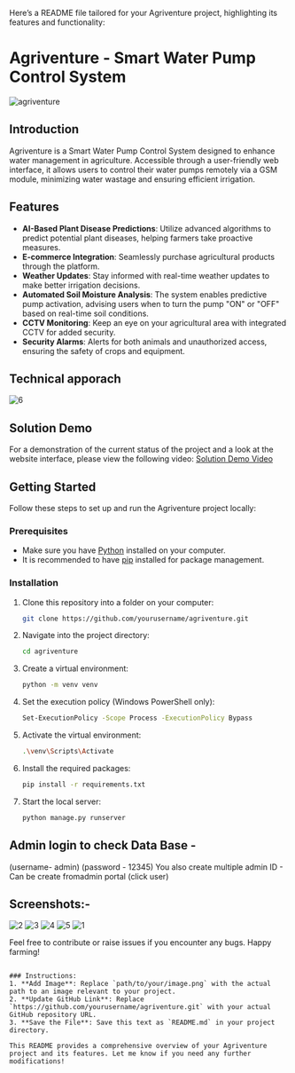 Here’s a README file tailored for your Agriventure project, highlighting its features and functionality:


# Agriventure - Smart Water Pump Control System

![agriventure](https://github.com/user-attachments/assets/ee921af9-53bb-47e6-a775-cd34b9dcbe42)

## Introduction
Agriventure is a Smart Water Pump Control System designed to enhance water management in agriculture. Accessible through a user-friendly web interface, it allows users to control their water pumps remotely via a GSM module, minimizing water wastage and ensuring efficient irrigation.

## Features
- **AI-Based Plant Disease Predictions**: Utilize advanced algorithms to predict potential plant diseases, helping farmers take proactive measures.
- **E-commerce Integration**: Seamlessly purchase agricultural products through the platform.
- **Weather Updates**: Stay informed with real-time weather updates to make better irrigation decisions.
- **Automated Soil Moisture Analysis**: The system enables predictive pump activation, advising users when to turn the pump "ON" or "OFF" based on real-time soil conditions.
- **CCTV Monitoring**: Keep an eye on your agricultural area with integrated CCTV for added security.
- **Security Alarms**: Alerts for both animals and unauthorized access, ensuring the safety of crops and equipment.

## Technical apporach
![6](https://github.com/user-attachments/assets/eae2f1db-cfb0-4471-ac8e-7699d7e2d844)

## Solution Demo
For a demonstration of the current status of the project and a look at the website interface, please view the following video:
[Solution Demo Video](https://drive.google.com/file/d/1b5olEgKwLdLihWeVnfrQgtZYsAk_N0Lm/view?usp=sharing)

## Getting Started

Follow these steps to set up and run the Agriventure project locally:

### Prerequisites
- Make sure you have [Python](https://www.python.org/downloads/) installed on your computer.
- It is recommended to have [pip](https://pip.pypa.io/en/stable/) installed for package management.

### Installation
1. Clone this repository into a folder on your computer:
   ```bash
   git clone https://github.com/yourusername/agriventure.git
   ```
2. Navigate into the project directory:
   ```bash
   cd agriventure
   ```
3. Create a virtual environment:
   ```bash
   python -m venv venv
   ```
4. Set the execution policy (Windows PowerShell only):
   ```bash
   Set-ExecutionPolicy -Scope Process -ExecutionPolicy Bypass
   ```
5. Activate the virtual environment:
   ```bash
   .\venv\Scripts\Activate
   ```
6. Install the required packages:
   ```bash
   pip install -r requirements.txt
   ```
7. Start the local server:
   ```bash
   python manage.py runserver
   ```

## Admin login to check Data Base - 
(username- admin) (password - 12345) 
You also create multiple admin ID - Can be create fromadmin portal (click user)

## Screenshots:-
![2](https://github.com/user-attachments/assets/a108327e-9282-47ac-895c-e72e026139f2)
![3](https://github.com/user-attachments/assets/7d5e40c4-50a4-4276-867f-9018926dfb3b)
![4](https://github.com/user-attachments/assets/f97f1235-1242-4767-b670-78030f22427a)
![5](https://github.com/user-attachments/assets/2d061567-165a-465f-8b66-023e4742304b)
![1](https://github.com/user-attachments/assets/92af0967-931f-4b18-995e-20bb501aa1a3)


Feel free to contribute or raise issues if you encounter any bugs. Happy farming!
```

### Instructions:
1. **Add Image**: Replace `path/to/your/image.png` with the actual path to an image relevant to your project.
2. **Update GitHub Link**: Replace `https://github.com/yourusername/agriventure.git` with your actual GitHub repository URL.
3. **Save the File**: Save this text as `README.md` in your project directory.

This README provides a comprehensive overview of your Agriventure project and its features. Let me know if you need any further modifications!



 
 
